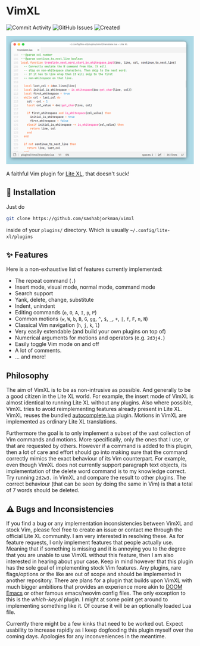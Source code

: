 # VimXL
![Commit Activity](https://img.shields.io/github/commit-activity/t/sashabjorkman/vimxl?label=Commits)
![GitHub Issues](https://img.shields.io/github/issues/sashabjorkman/vimxl?label=Issues)
![Created](https://img.shields.io/badge/Created-July%202025-%23EEE?style=flat)

![a teaser image of VimXL](teaser.png "LiteXL in action")

A faithful Vim plugin for [Lite XL](https://lite-xl.com/), that doesn't suck!

## 🚀 Installation
Just do 

```sh
git clone https://github.com/sashabjorkman/vimxl
```

inside of your `plugins/` directory.
Which is usually `~/.config/lite-xl/plugins`


## ✨ Features
Here is a non-exhaustive list of features currently implemented:
* The repeat command (`.`)
* Insert mode, visual mode, normal mode, command mode
* Search support
* Yank, delete, change, substitute
* Indent, unindent
* Editing commands (`o`, `O`, `A`, `I`, `p`, `P`)
* Common motions (`w`, `W`, `b`, `B`, `G`, `gg`, `^`, `$`, `_`, `+`, `|`, `f`, `F`, `n`, `N`)
* Classical Vim navigation (`h`, `j`, `k`, `l`)
* Very easily extendable (and build your own plugins on top of)
* Numerical arguments for motions and operators (e.g. `2d3j4.`)
* Easily toggle Vim mode on and off
* A lot of comments.
* ... and more!

## Philosophy
The aim of VimXL is to be as non-intrusive as possible.
And generally to be a good citizen in the Lite XL world.
For example,
the insert mode of VimXL is almost
identical to running Lite XL without any plugins.
Also where possible,
VimXL tries to avoid reimplementing features already present in Lite XL.
VimXL reuses the bundled
[autocomplete.lua](https://github.com/lite-xl/lite-xl/blob/e8ecf9c40dc41f457543c799470cc85369a0ccf6/data/plugins/autocomplete.lua)
plugin.
Motions in VimXL are implemented as ordinary Lite XL translations.

Furthermore the goal is to only implement a subset
of the vast collection of Vim commands and motions.
More specifically, only the ones that I use, or that are requested by others.
However if a command is added to this plugin,
then a lot of care and effort should go into making sure that the command
correctly mimics the exact behaviour of its Vim counterpart.
For example,
even though VimXL does not currently support paragraph text objects,
its implementation of the delete word command is to my knowledge correct.
Try running `2d2w3.` in VimXL and compare the result to other plugins.
The correct behaviour (that can be seen by doing the same in Vim) is that
a total of 7 words should be deleted.

## ⚠️ Bugs and Inconsistencies
If you find a bug or any implementation
inconsistencies between VimXL and stock Vim,
please feel free to create an issue or contact
me through the official Lite XL community.
I am very interested in resolving these.
As for feature requests, I only implement features that people actually use.
Meaning that if something is missing and it is annoying you to the degree
that you are unable to use VimXL without this feature,
then I am also interested in hearing about your case.
Keep in mind however that this plugin has
the sole goal of implementing stock Vim features.
Any plugins, rare flags/options or the like are out
of scope and should be implemented in another repository.
There are plans for a plugin that builds upon VimXL with
much bigger ambitions that provides an experience more akin to
[DOOM Emacs](https://github.com/doomemacs/doomemacs)
or other famous emacs/neovim config files.
The only exception to this is the *which-key.el* plugin.
I might at some point get around to implementing something like it.
Of course it will be an optionally loaded Lua file.

Currently there might be a few kinks that need to be worked out.
Expect usability to increase rapidly as I keep dogfooding this plugin myself
over the coming days. Apologies for any inconveniences in the meantime.

